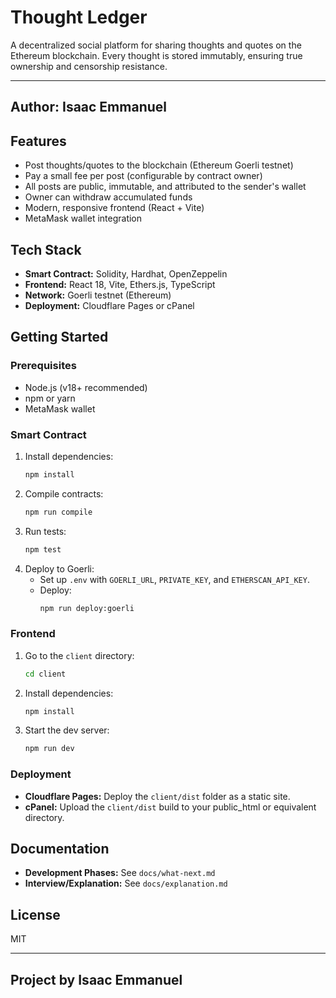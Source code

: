 # Thought Ledger

A decentralized social platform for sharing thoughts and quotes on the Ethereum blockchain. Every thought is stored immutably, ensuring true ownership and censorship resistance.

---
**Author:** Isaac Emmanuel
---

## Features
- Post thoughts/quotes to the blockchain (Ethereum Goerli testnet)
- Pay a small fee per post (configurable by contract owner)
- All posts are public, immutable, and attributed to the sender's wallet
- Owner can withdraw accumulated funds
- Modern, responsive frontend (React + Vite)
- MetaMask wallet integration

## Tech Stack
- **Smart Contract:** Solidity, Hardhat, OpenZeppelin
- **Frontend:** React 18, Vite, Ethers.js, TypeScript
- **Network:** Goerli testnet (Ethereum)
- **Deployment:** Cloudflare Pages or cPanel

## Getting Started

### Prerequisites
- Node.js (v18+ recommended)
- npm or yarn
- MetaMask wallet

### Smart Contract
1. Install dependencies:
   ```bash
   npm install
   ```
2. Compile contracts:
   ```bash
   npm run compile
   ```
3. Run tests:
   ```bash
   npm test
   ```
4. Deploy to Goerli:
   - Set up `.env` with `GOERLI_URL`, `PRIVATE_KEY`, and `ETHERSCAN_API_KEY`.
   - Deploy:
     ```bash
     npm run deploy:goerli
     ```

### Frontend
1. Go to the `client` directory:
   ```bash
   cd client
   ```
2. Install dependencies:
   ```bash
   npm install
   ```
3. Start the dev server:
   ```bash
   npm run dev
   ```

### Deployment
- **Cloudflare Pages:** Deploy the `client/dist` folder as a static site.
- **cPanel:** Upload the `client/dist` build to your public_html or equivalent directory.

## Documentation
- **Development Phases:** See `docs/what-next.md`
- **Interview/Explanation:** See `docs/explanation.md`

## License
MIT

---
**Project by Isaac Emmanuel**
---
